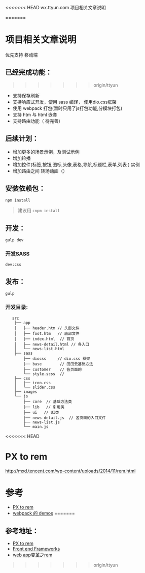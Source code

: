 <<<<<<< HEAD
wx.ttyun.com 项目相关文章说明

=======
# 项目相关文章说明
优先支持 移动端

## 已经完成功能：
>>>>>>> origin/ttyun
- 支持保存刷新
- 支持响应式开发，使用 sass 编译， 使用dio.css框架
- 使用 webpack 打包(暂时只用了js打包功能,分模块打包) 
- 支持 htm 与 html 嵌套
- 支持路由功能（ 待完善） 

## 后续计划：
- 增加更多的场景示例，及测试示例 
- 增加轮播
- 增加控件(标签,按钮,图标,头像,表格,导航,标题栏,表单,列表 ) 实例
- 增加路由之间 转场动画（）




## 安装依赖包：
`npm install`
> 建议用 ` cnpm install  `

## 开发：
`gulp dev`

### 开发SASS
`dev:css`

## 发布：
`gulp`


### 开发目录:

       src
        ├── app
        │   ├── header.htm // 头部文件
        │   ├── foot.htm   // 底部文件
        │   ├── index.html  // 首页 
        │   ├── news-detail.html // 各入口
        │   └── news-list.html
        ├── sass
            ├── diocss     // dio.css 框架
            ├── base        // 田田云基础方法
            ├── customer    // 各页面的
            └── style.scss  //     
        ├── css 
        │   ├── icon.css
        │   └── slider.css
        ├── images
        └── js
            ├── core  // 基础方法类
            ├── lib   // 引用类
            ├── ui   // UI类
            ├── news-detail.js  // 各页面的入口文件
            ├── news-list.js
            └── main.js
 

<<<<<<< HEAD
# PX to rem
http://mxd.tencent.com/wp-content/uploads/2014/11/rem.html

# 参考
* [ PX to rem](http://mxd.tencent.com/wp-content/uploads/2014/11/rem.html)
* [webpack 的 demos](http://zhizhi.betahouse.us/2015/09/27/yi-webpackde-demos/)
=======
## 参考地址：
- [PX to rem ](http://mxd.tencent.com/wp-content/uploads/2014/11/rem.html)
- [Front end Frameworks](https://github.com/usablica/front-end-frameworks)
- [web app变革之rem](https://isux.tencent.com/web-app-rem.html)
>>>>>>> origin/ttyun
